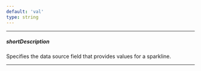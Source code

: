```yaml
---
default: 'val'
type: string
---
```

---
##### shortDescription
Specifies the data source field that provides values for a sparkline.

---
